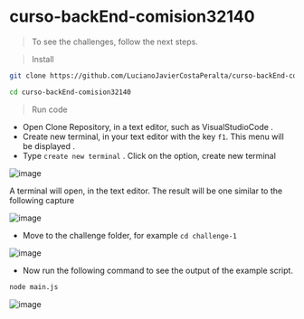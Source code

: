 # curso-backEnd-comision32140

> To see the challenges, follow the next steps.

> Install

``` sh
git clone https://github.com/LucianoJavierCostaPeralta/curso-backEnd-comision32140.git
```

``` sh
cd curso-backEnd-comision32140
```
> Run code

- Open Clone Repository, in a text editor, such as VisualStudioCode .
- Create new terminal, in your text editor with the key ``` f1 ```. This menu will be displayed .
- Type ``` create new terminal ``` . Click on the option, create new terminal


![image](https://user-images.githubusercontent.com/72939047/190007158-570915be-7cb3-4a4f-ab80-6dca75da496c.png)

A terminal will open, in the text editor. The result will be one similar to the following capture

![image](https://user-images.githubusercontent.com/72939047/190007957-1c8acfc4-3a3f-4491-9567-defdcd5421ca.png)

- Move to the challenge folder, for example ``` cd challenge-1 ```

![image](https://user-images.githubusercontent.com/72939047/190008323-9345c487-7fe8-4e3f-b254-d1e3a7ff184a.png)

- Now run the following command to see the output of the example script.

``` sh 
node main.js 
```

![image](https://user-images.githubusercontent.com/72939047/190008664-0db456d4-9cc8-45f9-b4df-9978bc39137e.png)





